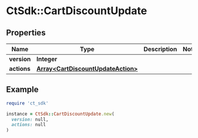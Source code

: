 # CtSdk::CartDiscountUpdate

## Properties

| Name | Type | Description | Notes |
| ---- | ---- | ----------- | ----- |
| **version** | **Integer** |  |  |
| **actions** | [**Array&lt;CartDiscountUpdateAction&gt;**](CartDiscountUpdateAction.md) |  |  |

## Example

```ruby
require 'ct_sdk'

instance = CtSdk::CartDiscountUpdate.new(
  version: null,
  actions: null
)
```

